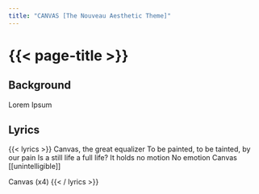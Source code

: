```yaml
---
title: "CANVAS [The Nouveau Aesthetic Theme]"
---
```

# {{< page-title >}}

## Background
Lorem Ipsum

## Lyrics
{{< lyrics >}}
Canvas, the great equalizer
To be painted, to be tainted, by our pain
Is a still life a full life?
It holds no motion
No emotion
Canvas [[unintelligible]]

Canvas
(x4)
{{< / lyrics >}}
